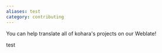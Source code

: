 ```yaml
---
aliases: test
category: contributing
---
```

You can help translate all of kohara's projects on our Weblate!

test